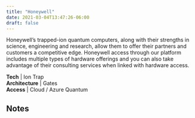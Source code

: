 ```yaml
---
title: "Honeywell"
date: 2021-03-04T13:47:26-06:00
draft: false
---
```


Honeywell’s trapped-ion quantum computers, along with their strengths in science, engineering and research, allow them to offer their partners and customers a competitive edge. Honeywell access through our platform includes multiple types of hardware offerings and you can also take advantage of their consulting services when linked with hardware access.

**Tech** | Ion Trap   
**Architecture** | Gates   
**Access** | Cloud / Azure Quantum 

<!--more-->
## Notes
